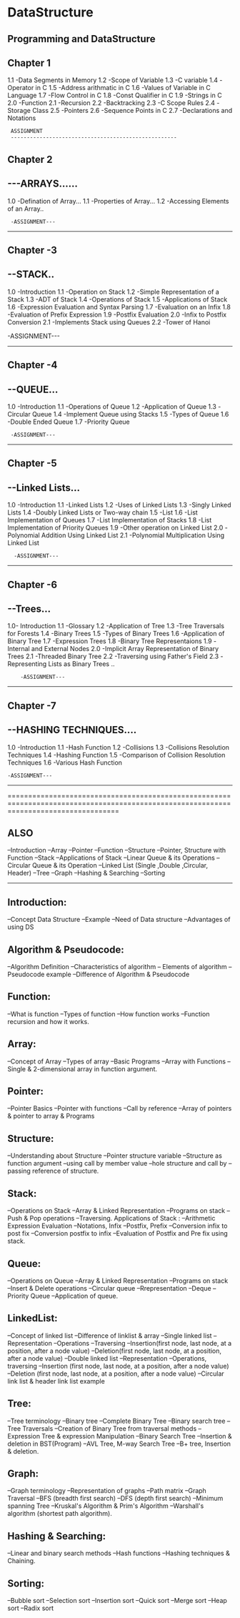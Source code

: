 # DataStructure
Programming and DataStructure
------------------------------------------
Chapter 1
------------
1.1 -Data Segments in Memory
1.2 -Scope of Variable
1.3 -C variable 
1.4 -Operator in C
1.5 -Address arithmatic in C
1.6 -Values of Variable in C Language 
1.7 -Flow Control in C 
1.8 -Const Qualifier in C
1.9 -Strings in C
2.0 -Function 
2.1 -Recursion
2.2 -Backtracking 
2.3 -C Scope Rules
2.4 -Storage Class
2.5 -Pointers 
2.6 -Sequence Points in C
2.7 -Declarations and Notations
     
     ASSIGNMENT
     ----------------------------------------------------
 Chapter 2
 -----------
 ---ARRAYS......
 ---------------
 1.0 -Defination of Array...
 1.1 -Properties of Array...
 1.2 -Accessing Elements of an Array..
 
     -ASSIGNMENT---
 -------------------------------------------------------

Chapter -3
-----------
--STACK..
-----------
1.0 -Introduction
1.1 -Operation on Stack
1.2 -Simple Representation of a Stack
1.3 -ADT of Stack
1.4 -Operations of Stack
1.5 -Applications of Stack
1.6 -Expression Evaluation and Syntax Parsing
1.7 -Evaluation on an Infix
1.8 -Evaluation of Prefix Expression
1.9 -Postfix Evaluation
2.0 -Infix to Postfix Conversion
2.1 -Implements Stack using Queues
2.2 -Tower of Hanoi

  -ASSIGNMENT---
  
------------------------------------------------------------

Chapter -4
------------
--QUEUE...
-----------
1.0 -Introduction
1.1 -Operations of Queue 
1.2 -Application of Queue
1.3 -Circular Queue
1.4 -Implement Queue using Stacks
1.5 -Types of Queue
1.6 -Double Ended Queue
1.7 -Priority Queue

     -ASSIGNMENT---
     
------------------------------------------------------------    


Chapter -5
------------
--Linked Lists...
-------------------
1.0 -Introduction 
1.1 -Linked Lists 
1.2 -Uses of Linked Lists
1.3 -Singly Linked Lists
1.4 -Doubly Linked Lists or Two-way chain
1.5 -List
1.6 -List Implementation of Queues
1.7 -List Implementation of Stacks 
1.8 -List Implementation of Priority Queues
1.9 -Other operation on Linked List
2.0 -Polynomial Addition Using Linked List
2.1 -Polynomial Multiplication Using Linked List

      -ASSIGNMENT---
      
      
---------------------------------------------------------------

Chapter -6
---------------
--Trees...
------------
1.0- Introduction
1.1 -Glossary 
1.2 -Application of Tree 
1.3 -Tree Traversals for Forests
1.4 -Binary Trees
1.5 -Types of Binary Trees
1.6 -Application of Binary Tree
1.7 -Expression Trees
1.8 -Binary Tree Representaions
1.9 -Internal and External Nodes
2.0 -Implicit Array Representation of Binary Trees
2.1 -Threaded Binary Tree
2.2 -Traversing using Father's Field
2.3 -Representing Lists as Binary Trees ..

        -ASSIGNMENT---
        
------------------------------------------------------------------------

Chapter -7
-------------
--HASHING TECHNIQUES....
-------------------------
1.0 -Introduction
1.1 -Hash Function
1.2 -Collisions
1.3 -Collisions Resolution Techniques
1.4 -Hashing Function
1.5 -Comparison of Collision Resolution Techniques
1.6 -Various Hash Function

    -ASSIGNMENT---
    
----------------------------------------------------------------------------


                                       
                                       
=======================================================================================================================================

ALSO
--------------

–Introduction 
–Array 
–Pointer
–Function
–Structure
–Pointer, Structure with Function 
–Stack 
–Applications of Stack
–Linear Queue & its Operations 
–Circular Queue & its Operation 
–Linked List (Single  ,Double ,Circular, Header) 
–Tree –Graph –Hashing & Searching –Sorting


----------------------------------------------------------------------
Introduction:
-------------------------
–Concept Data Structure 
–Example 
–Need of Data structure 
–Advantages of using DS

Algorithm & Pseudocode: 
------------------------
–Algorithm Definition 
–Characteristics of algorithm –
Elements of algorithm 
–Pseudocode example 
–Difference of Algorithm & Pseudocode

Function: 
-------------
–What is function 
–Types of function 
–How function works 
–Function recursion and how it works.

Array: 
--------------
–Concept of Array 
–Types of array 
–Basic Programs 
–Array with Functions
–Single & 2-dimensional array in function argument.

Pointer: 
------------

–Pointer Basics 
–Pointer with functions 
–Call by reference 
–Array of pointers & pointer to array & Programs

Structure: 
--------------

–Understanding about Structure 
–Pointer structure variable 
–Structure as function argument 
–using call by member value 
–hole structure and call by 
–passing reference of structure.

Stack: 
------------
–Operations on Stack 
–Array & Linked Representation 
–Programs on stack 
–Push & Pop operations 
–Traversing.
Applications of Stack : 
–Arithmetic Expression Evaluation 
–Notations, Infix 
–Postfix, Prefix 
–Conversion infix to post fix 
–Conversion postfix to infix 
–Evaluation of Postfix and Pre fix using stack.

Queue: 
---------
–Operations on Queue 
–Array & Linked Representation 
–Programs on stack 
–Insert & Delete operations 
–Circular queue 
–Rrepresentation 
–Deque 
–Priority Queue 
–Application of queue.

LinkedList: 
-------------
–Concept of linked list 
–Difference of linklist & array 
–Single linked list 
–Representation 
–Operations 
–Traversing 
–Insertion(first node, last node, at a position, after a node value) 
–Deletion(first node, last node, at a position, after a node value) 
–Double linked list 
–Representation 
–Operations, traversing 
–Insertion (first node, last node, at a position, after a node value) 
–Deletion (first node, last node, at a position, after a node value) 
–Circular link list & header link list example

Tree: 
--------------
–Tree terminology 
–Binary tree 
–Complete Binary Tree
–Binary search tree 
–Tree Traversals 
–Creation of Binary Tree from traversal methods 
–Expression Tree & expression Manipulation 
–Binary Search Tree 
–Insertion & deletion in BST(Program) 
–AVL Tree, M-way Search Tree 
–B+ tree, Insertion & deletion. 

Graph: 
---------
–Graph terminology 
–Representation of graphs 
–Path matrix 
–Graph Traversal 
–BFS (breadth first search) 
–DFS (depth first search) 
–Minimum spanning Tree 
–Kruskal's Algorithm & Prim's Algorithm 
–Warshall's algorithm (shortest path algorithm).

Hashing & Searching: 
--------------------
–Linear and binary search methods 
–Hash functions 
–Hashing techniques & Chaining.

Sorting: 
--------------
–Bubble sort 
–Selection sort 
–Insertion sort 
–Quick sort 
–Merge sort 
–Heap sort 
–Radix sort


                                       




